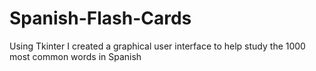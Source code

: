 # Spanish-Flash-Cards
Using Tkinter I created a graphical user interface to help study the 1000 most common words in Spanish
